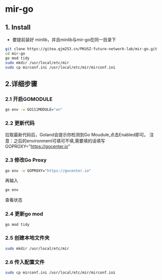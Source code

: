 # mir-go

## 1. Install

- 要提前装好 minlib，并且minlib与mir-go在同一目录下


```bash
git clone https://gitea.qjm253.cn/PKUSZ-future-network-lab/mir-go.git
cd mir-go
go mod tidy
sudo mkdir /usr/local/etc/mir
sudo cp mirconf.ini /usr/local/etc/mir/mirconf.ini
```

## 2.详细步骤
### 2.1 开启GOMODULE
```bash
go env -w GO111MODULE="on"
```

### 2.2 更新代码
拉取最新代码后，Goland会提示你检测到Go Moudule,点击Enabled即可。
注意：之后的environment可填可不填,需要填的话填写GOPROXY="https://gocenter.io"

### 2.3 修改Go Proxy
```bash
go env -w GOPROXY="https://gocenter.io"
```
再输入
```bash
go env
```
查看状态

### 2.4 更新go mod
```bash
go mod tidy
```

### 2.5 创建本地文件夹
```bash
sudo mkdir /usr/local/etc/mir
```

### 2.6 传入配置文件
```bash
sudo cp mirconf.ini /usr/local/etc/mir/mirconf.ini
```